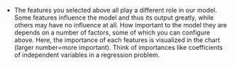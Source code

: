 - The features you selected above all play a different role in our model. Some features influence the model and thus its output greatly, while others may have no influence at all. How important to the model they are depends on a number of factors, some of which you can configure above. Here, the importance of each features is visualized in the chart (larger number=more important). Think of importances like coefficients of independent variables in a regression problem. 